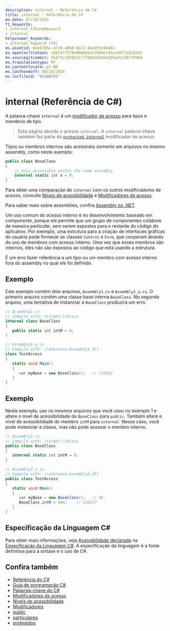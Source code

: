 ```yaml
---
description: internal – Referência de C#
title: internal – Referência de C#
ms.date: 07/20/2015
f1_keywords:
- internal_CSharpKeyword
- internal
helpviewer_keywords:
- internal keyword [C#]
ms.assetid: 6ee0785c-d7c8-49b8-bb72-0a4dfbcb6461
ms.openlocfilehash: c66f4ff578e9864ebaf2b89ec03ce95f3cb2ba91
ms.sourcegitcommit: 5b475c1855b32cf78d2d1bbb4295e4c236f39464
ms.translationtype: MT
ms.contentlocale: pt-BR
ms.lasthandoff: 09/24/2020
ms.locfileid: "91168732"
---
```

# <a name="internal-c-reference"></a>internal (Referência de C#)

A palavra-chave `internal` é um [modificador de acesso](./access-modifiers.md) para tipos e membros de tipo.
  
 > Esta página aborda o acesso `internal`. A `internal` palavra-chave também faz parte do [`protected internal`](./protected-internal.md) modificador de acesso.
  
Tipos ou membros internos são acessíveis somente em arquivos no mesmo assembly, como neste exemplo:  
  
```csharp  
public class BaseClass
{  
    // Only accessible within the same assembly.
    internal static int x = 0;
}  
```  

 Para obter uma comparação de `internal` com os outros modificadores de acesso, consulte [Níveis de acessibilidade](./accessibility-levels.md) e [Modificadores de acesso](../../programming-guide/classes-and-structs/access-modifiers.md).  
  
 Para saber mais sobre assemblies, confira [Assembly no .NET](../../../standard/assembly/index.md).  
  
 Um uso comum do acesso interno é no desenvolvimento baseado em componente, porque ele permite que um grupo de componentes colabore de maneira particular, sem serem expostos para o restante do código do aplicativo. Por exemplo, uma estrutura para a criação de interfaces gráficas do usuário pode fornecer as classes `Control` e `Form`, que cooperam através do uso de membros com acesso interno. Uma vez que esses membros são internos, eles não são expostos ao código que está usando a estrutura.  
  
 É um erro fazer referência a um tipo ou um membro com acesso interno fora do assembly no qual ele foi definido.  
  
## <a name="example"></a>Exemplo  

 Este exemplo contém dois arquivos, `Assembly1.cs` e `Assembly1_a.cs`. O primeiro arquivo contém uma classe base interna `BaseClass`. No segundo arquivo, uma tentativa de instanciar a `BaseClass` produzirá um erro.  
  
```csharp  
// Assembly1.cs  
// Compile with: /target:library  
internal class BaseClass
{  
   public static int intM = 0;  
}  
```  
  
```csharp  
// Assembly1_a.cs  
// Compile with: /reference:Assembly1.dll  
class TestAccess
{  
   static void Main()
   {  
      var myBase = new BaseClass();   // CS0122  
   }  
}  
```  
  
## <a name="example"></a>Exemplo  

 Neste exemplo, use os mesmos arquivos que você usou no exemplo 1 e altere o nível de acessibilidade da `BaseClass` para `public`. Também altere o nível de acessibilidade do membro `intM` para `internal`. Nesse caso, você pode instanciar a classe, mas não pode acessar o membro interno.  
  
```csharp  
// Assembly2.cs  
// Compile with: /target:library  
public class BaseClass
{  
   internal static int intM = 0;  
}  
```  
  
```csharp  
// Assembly2_a.cs  
// Compile with: /reference:Assembly2.dll  
public class TestAccess
{  
   static void Main()
   {  
      var myBase = new BaseClass();   // Ok.  
      BaseClass.intM = 444;    // CS0117  
   }  
}  
```  
  
## <a name="c-language-specification"></a>Especificação da Linguagem C#  

Para obter mais informações, veja [Acessibilidade declarada](~/_csharplang/spec/basic-concepts.md#declared-accessibility) na [Especificação da Linguagem C#](/dotnet/csharp/language-reference/language-specification/introduction). A especificação da linguagem é a fonte definitiva para a sintaxe e o uso de C#.
  
## <a name="see-also"></a>Confira também

- [Referência do C#](../index.md)
- [Guia de programação C#](../../programming-guide/index.md)
- [Palavras-chave do C#](./index.md)
- [Modificadores de acesso](./access-modifiers.md)
- [Níveis de acessibilidade](./accessibility-levels.md)
- [Modificadores](index.md)
- [public](./public.md)
- [particulares](./private.md)
- [protegidos](./protected.md)
